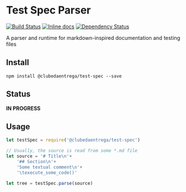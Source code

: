 # Test Spec Parser
[![Build Status](https://travis-ci.org/clubedaentrega/test-spec.svg?branch=master)](https://travis-ci.org/clubedaentrega/test-spec)
[![Inline docs](http://inch-ci.org/github/clubedaentrega/test-spec.svg?branch=master)](http://inch-ci.org/github/clubedaentrega/test-spec)
[![Dependency Status](https://david-dm.org/clubedaentrega/test-spec.svg)](https://david-dm.org/clubedaentrega/test-spec)

A parser and runtime for markdown-inspired documentation and testing files

## Install
`npm install @clubedaentrega/test-spec --save`

## Status
**IN PROGRESS**

## Usage
```js
let testSpec = require('@clubedaentrega/test-spec')

// Usually, the source is read from some *.md file
let source = '# Title\n'+
	'## Section\n'+
	'Some textual comment\n'+
	'\texecute_some_code()'

let tree = testSpec.parse(source)
```